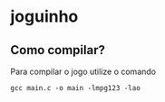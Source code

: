 # joguinho

## Como compilar?

Para compilar o jogo utilize o comando

``gcc main.c -o main -lmpg123 -lao``

